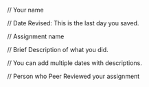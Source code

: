// Your name 

 // Date Revised: This is the last day you saved. 

 // Assignment name 

 // Brief Description of what you did. 

 // You can add multiple dates with descriptions.

// Person who Peer Reviewed your assignment
